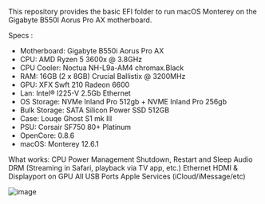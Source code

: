
This repository provides the basic EFI folder to run macOS Monterey on the Gigabyte B550I Aorus Pro AX motherboard.


Specs :
- Motherboard: Gigabyte B550i Aorus Pro AX
- CPU: AMD Ryzen 5 3600x @ 3.8GHz
- CPU Cooler: Noctua NH-L9a-AM4 chromax.Black
- RAM: 16GB (2 x 8GB) Crucial Ballistix @ 3200MHz
- GPU: XFX Swft 210 Radeon 6600
- Lan: Intel® I225-V 2.5Gb Ethernet
- OS Storage: NVMe Inland Pro 512gb + NVME Inland Pro 256gb
- Bulk Storage: SATA Silicon Power SSD 512GB
- Case:	Louqe Ghost S1 mk III
- PSU: Corsair SF750 80+ Platinum
- OpenCore: 0.8.6
- macOS: Monterey 12.6.1


What works:
CPU Power Management
Shutdown, Restart and Sleep
Audio
DRM (Streaming in Safari, playback via TV app, etc.) 
Ethernet
HDMI & Displayport on GPU
All USB Ports
Apple Services (iCloud/iMessage/etc)

![image](https://user-images.githubusercontent.com/66342355/201494665-3c5a9588-9844-45c5-9870-aa14c79eaa88.png)

